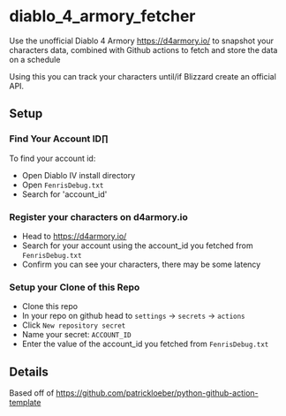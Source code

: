 # diablo_4_armory_fetcher

Use the unofficial Diablo 4 Armory https://d4armory.io/ to snapshot your characters data, combined with Github actions to fetch and store the data on a schedule

Using this you can track your characters until/if Blizzard create an official API.

## Setup

### Find Your Account ID∏

To find your account id:
- Open Diablo IV install directory
- Open `FenrisDebug.txt`
- Search for 'account_id'

### Register your characters on d4armory.io
- Head to https://d4armory.io/
- Search for your account using the account_id you fetched from `FenrisDebug.txt`
- Confirm you can see your characters, there may be some latency

### Setup your Clone of this Repo
- Clone this repo
- In your repo on github head to `settings` -> `secrets` -> `actions`
- Click `New repository secret`
- Name your secret: `ACCOUNT_ID`
- Enter the value of the account_id you fetched from `FenrisDebug.txt`

## Details

Based off of https://github.com/patrickloeber/python-github-action-template
